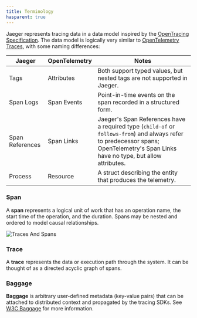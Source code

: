 ```yaml
---
title: Terminology
hasparent: true
---
```


Jaeger represents tracing data in a data model inspired by the [OpenTracing Specification](https://github.com/opentracing/specification/blob/master/specification.md). The data model is logically very similar to [OpenTelemetry Traces](https://opentelemetry.io/docs/concepts/signals/traces/), with some naming differences:

| Jaeger               | OpenTelemetry   | Notes |
| -------------------- | --------------- | ----------------------------------------------------------------------- |
| Tags                 | Attributes      | Both support typed values, but nested tags are not supported in Jaeger. |
| Span Logs            | Span Events     | Point-in-time events on the span recorded in a structured form.         |
| Span References      | Span Links      | Jaeger's Span References have a required type (`child-of` or `follows-from`) and always refer to predecessor spans; OpenTelemetry's Span Links have no type, but allow attributes. |
| Process              | Resource        | A struct describing the entity that produces the telemetry.             |

### Span

A **span** represents a logical unit of work that has an operation name, the start time of the operation, and the duration. Spans may be nested and ordered to model causal relationships.

![Traces And Spans](/img/spans-traces.png)

### Trace

A **trace** represents the data or execution path through the system. It can be thought of as a directed acyclic graph of spans.

### Baggage

**Baggage** is arbitrary user-defined metadata (key-value pairs) that can be attached to distributed context and propagated by the tracing SDKs. See [W3C Baggage](https://www.w3.org/TR/baggage/) for more information.
